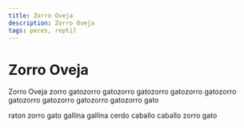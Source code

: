 ```yaml
---
title: Zorro Oveja
description: Zorro Oveja
tags: peces, reptil
---
```


# Zorro Oveja

Zorro Oveja zorro gatozorro gatozorro gatozorro gatozorro gatozorro gatozorro gatozorro gatozorro gatozorro gato

raton zorro gato gallina gallina cerdo caballo caballo zorro gato